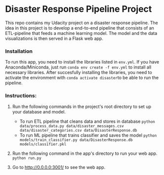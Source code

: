 # Disaster Response Pipeline Project

This repo contains my Udacity project on a disaster response pipeline. The idea in this project is to develop a end-to-end pipeline that consists of an ETL-pipeline that feeds a machine learning model. The model and the data visualizations is then served in a Flask web app.

### Installation

To run this app, you need to install the libraries listed in `env.yml`. If you have Anaconda/Miniconda, just run `conda env create -f env.yml` to install all necessary libraries. After succesfully installing the libraries, you need to activate the environment with `conda activate disaster`to be able to run the pipeline.

### Instructions:

1. Run the following commands in the project's root directory to set up your database and model.

    - To run ETL pipeline that cleans data and stores in database
        `python data/process_data.py data/disaster_messages.csv data/disaster_categories.csv data/DisasterResponse.db`
    - To run ML pipeline that trains classifier and saves the model
        `python models/train_classifier.py data/DisasterResponse.db models/classifier.pkl`

2. Run the following command in the app's directory to run your web app.
    `python run.py`

3. Go to http://0.0.0.0:3001/ to see the web app.
